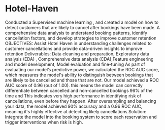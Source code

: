 # Hotel-Haven
Conducted a Supervised machine learning , and created a model on how to detect customers that are likely to cancel after bookings have been made.
A comprehensive data analysis to understand booking patterns, identify cancellation factors, and develop strategies to improve customer retention
OBJECTIVES: Assist Hotel Haven in understanding challenges related to customer cancellations and provide data-driven insights to improve retention
Deliverables: Data cleaning and preparation, Exploratory data analysis (EDA) , Comprehensive data analysis (CDA),Feature engineering and model development, Model evaluation and fine-tuning
As part of evaluating our model’s predictive power, we calculated the ROC AUC score, which measures the model's ability to distinguish between bookings that are likely to be cancelled and those that are not.
Our model achieved a ROC AUC score of 0.96 (out of 1.00). this means the model can correctly differentiate between cancelled and non-cancelled bookings 96% of the time and This indicates very high performance in identifying risk of cancellations, even before they happen.
After oversampling and balancing your data, the model achieved 90% accuracy and a 0.96 ROC AUC, meaning it's highly effective at detecting likely cancellations.Solution: Integrate the model into the booking system to score each reservation and trigger interventions when risk is high.

